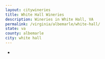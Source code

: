 ```yaml
---
layout: citywineries
title: White Hall Wineries
description: Wineries in White Hall, VA
permalink: /virginia/albemarle/white-hall/
state: va
county: albemarle
city: white hall
---
```

-
